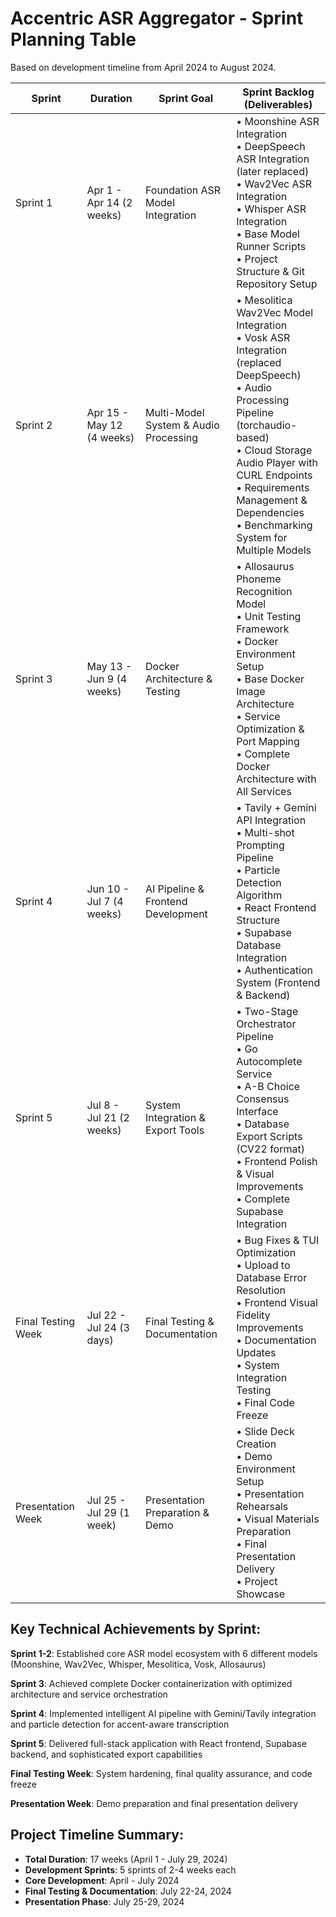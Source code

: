 # Accentric ASR Aggregator - Sprint Planning Table

Based on development timeline from April 2024 to August 2024.

| Sprint | Duration | Sprint Goal | Sprint Backlog (Deliverables) |
|--------|----------|-------------|------------------------------|
| Sprint 1 | Apr 1 - Apr 14 (2 weeks) | Foundation ASR Model Integration | • Moonshine ASR Integration<br>• DeepSpeech ASR Integration (later replaced)<br>• Wav2Vec ASR Integration<br>• Whisper ASR Integration<br>• Base Model Runner Scripts<br>• Project Structure & Git Repository Setup |
| Sprint 2 | Apr 15 - May 12 (4 weeks) | Multi-Model System & Audio Processing | • Mesolitica Wav2Vec Model Integration<br>• Vosk ASR Integration (replaced DeepSpeech)<br>• Audio Processing Pipeline (torchaudio-based)<br>• Cloud Storage Audio Player with CURL Endpoints<br>• Requirements Management & Dependencies<br>• Benchmarking System for Multiple Models |
| Sprint 3 | May 13 - Jun 9 (4 weeks) | Docker Architecture & Testing | • Allosaurus Phoneme Recognition Model<br>• Unit Testing Framework<br>• Docker Environment Setup<br>• Base Docker Image Architecture<br>• Service Optimization & Port Mapping<br>• Complete Docker Architecture with All Services |
| Sprint 4 | Jun 10 - Jul 7 (4 weeks) | AI Pipeline & Frontend Development | • Tavily + Gemini API Integration<br>• Multi-shot Prompting Pipeline<br>• Particle Detection Algorithm<br>• React Frontend Structure<br>• Supabase Database Integration<br>• Authentication System (Frontend & Backend) |
| Sprint 5 | Jul 8 - Jul 21 (2 weeks) | System Integration & Export Tools | • Two-Stage Orchestrator Pipeline<br>• Go Autocomplete Service<br>• A-B Choice Consensus Interface<br>• Database Export Scripts (CV22 format)<br>• Frontend Polish & Visual Improvements<br>• Complete Supabase Integration |
| Final Testing Week | Jul 22 - Jul 24 (3 days) | Final Testing & Documentation | • Bug Fixes & TUI Optimization<br>• Upload to Database Error Resolution<br>• Frontend Visual Fidelity Improvements<br>• Documentation Updates<br>• System Integration Testing<br>• Final Code Freeze |
| Presentation Week | Jul 25 - Jul 29 (1 week) | Presentation Preparation & Demo | • Slide Deck Creation<br>• Demo Environment Setup<br>• Presentation Rehearsals<br>• Visual Materials Preparation<br>• Final Presentation Delivery<br>• Project Showcase |

## Key Technical Achievements by Sprint:

**Sprint 1-2**: Established core ASR model ecosystem with 6 different models (Moonshine, Wav2Vec, Whisper, Mesolitica, Vosk, Allosaurus)

**Sprint 3**: Achieved complete Docker containerization with optimized architecture and service orchestration

**Sprint 4**: Implemented intelligent AI pipeline with Gemini/Tavily integration and particle detection for accent-aware transcription

**Sprint 5**: Delivered full-stack application with React frontend, Supabase backend, and sophisticated export capabilities

**Final Testing Week**: System hardening, final quality assurance, and code freeze

**Presentation Week**: Demo preparation and final presentation delivery

## Project Timeline Summary:
- **Total Duration**: 17 weeks (April 1 - July 29, 2024)
- **Development Sprints**: 5 sprints of 2-4 weeks each
- **Core Development**: April - July 2024
- **Final Testing & Documentation**: July 22-24, 2024
- **Presentation Phase**: July 25-29, 2024
